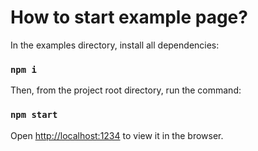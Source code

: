 # How to start example page?

In the examples directory, install all dependencies:

### `npm i`

Then, from the project root directory, run the command:

### `npm start`

Open [http://localhost:1234](http://localhost:1234) to view it in the browser.
